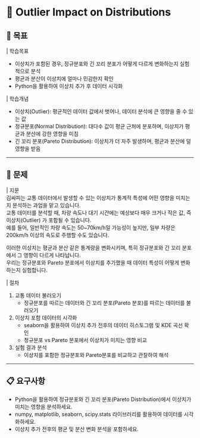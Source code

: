 # 🚦 Outlier Impact on Distributions

## 🎯 목표
| 학습목표
- 이상치가 포함된 경우, 정규분포와 긴 꼬리 분포가 어떻게 다르게 변화하는지 실험적으로 분석  
- 평균과 분산이 이상치에 얼마나 민감한지 확인  
- Python을 활용하여 이상치 추가 후 데이터 시각화  

| 학습개념 
- 이상치(Outlier): 평균적인 데이터 값에서 벗어나, 데이터 분석에 큰 영향을 줄 수 있는 값  
- 정규분포(Normal Distribution): 대다수 값이 평균 근처에 분포하며, 이상치가 평균과 분산에 강한 영향을 미침  
- 긴 꼬리 분포(Pareto Distribution): 이상치가 더 자주 발생하며, 평균과 분산에 덜 영향을 받음  

---

## 📌 문제
| 지문  
김싸피는 교통 데이터에서 발생할 수 있는 이상치가 통계적 특성에 어떤 영향을 미치는지 분석하는 과업을 맡고 있습니다.  
교통 데이터를 분석할 때, 차량 속도나 대기 시간에는 예상보다 매우 크거나 작은 값, 즉 이상치(Outlier) 가 포함될 수 있습니다.  
예를 들어, 일반적인 차량 속도는 50~70km/h일 가능성이 높지만, 일부 차량은 200km/h 이상의 속도로 주행할 수도 있습니다.  

이러한 이상치는 평균과 분산 같은 통계량을 변화시키며, 특히 정규분포와 긴 꼬리 분포에서 그 영향이 다르게 나타납니다.  
우리는 정규분포와 Pareto 분포에서 이상치를 추가했을 때 데이터 특성이 어떻게 변화하는지 실험합니다.  

| 절차  
1. 교통 데이터 불러오기  
   - 정규분포를 따르는 데이터와 긴 꼬리 분포(Pareto 분포)를 따르는 데이터를 불러오기  
2. 이상치 포함 데이터의 시각화  
   - seaborn을 활용하여 이상치 추가 전후의 데이터 히스토그램 및 KDE 곡선 확인  
   - 정규분포 vs Pareto 분포에서 이상치가 미치는 영향 비교  
3. 실험 결과 분석  
   - 이상치를 포함한 정규분포와 Pareto분포를 비교하고 관찰하여 해석  

---

## 📋 요구사항
- Python을 활용하여 정규분포와 긴 꼬리 분포(Pareto Distribution)에서 이상치가 미치는 영향을 분석하세요.  
- numpy, matplotlib, seaborn, scipy.stats 라이브러리를 활용하여 데이터를 시각화하세요.  
- 이상치 추가 전후의 평균 및 분산 변화 분석을 포함하세요.  
